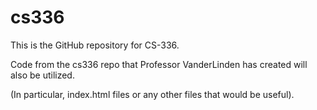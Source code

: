 # cs336
This is the GitHub repository for CS-336. 

Code from the cs336 repo that Professor VanderLinden has created will also be utilized.

(In particular, index.html files or any other files that would be useful).
